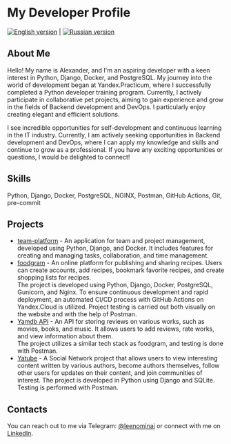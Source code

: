 # My Developer Profile

[![English version](https://img.shields.io/badge/English-Read%20Now-blue)](./README_ENG.md) | [![Russian version](https://img.shields.io/badge/%D0%A0%D1%83%D1%81%D1%81%D0%BA%D0%B8%D0%B9-%D0%A7%D0%B8%D1%82%D0%B0%D1%82%D1%8C-brightgreen)](./README.md)

## About Me

Hello! My name is Alexander, and I'm an aspiring developer with a keen interest in Python, Django, Docker, and PostgreSQL. My journey into the world of development began at Yandex.Practicum, where I successfully completed a Python developer training program. Currently, I actively participate in collaborative pet projects, aiming to gain experience and grow in the fields of Backend development and DevOps. I particularly enjoy creating elegant and efficient solutions.

I see incredible opportunities for self-development and continuous learning in the IT industry. Currently, I am actively seeking opportunities in Backend development and DevOps, where I can apply my knowledge and skills and continue to grow as a professional. If you have any exciting opportunities or questions, I would be delighted to connect!

## Skills

Python, Django, Docker, PostgreSQL, NGINX, Postman, GitHub Actions, Git, pre-commit

## Projects

- [team-platform](https://github.com/international-team-management/team-platform) - An application for team and project management, developed using Python, Django, and Docker. It includes features for creating and managing tasks, collaboration, and time management.
- [foodgram](https://github.com/Leenominai/foodgram-project-react) - An online platform for publishing and sharing recipes. Users can create accounts, add recipes, bookmark favorite recipes, and create shopping lists for recipes.
<br>The project is developed using Python, Django, Docker, PostgreSQL, Gunicorn, and Nginx. To ensure continuous development and rapid deployment, an automated CI/CD process with GitHub Actions on Yandex.Cloud is utilized. Project testing is carried out both visually on the website and with the help of Postman.
- [Yamdb API](https://github.com/Leenominai/yamdb_final) - An API for storing reviews on various works, such as movies, books, and music. It allows users to add reviews, rate works, and view information about them. 
<br>The project utilizes a similar tech stack as foodgram, and testing is done with Postman.
- [Yatube](https://github.com/Leenominai/hw05_final) - A Social Network project that allows users to view interesting content written by various authors, become authors themselves, follow other users for updates on their content, and join communities of interest. The project is developed in Python using Django and SQLite. Testing is performed with Postman.

## Contacts

You can reach out to me via Telegram: [@leenominai](https://t.me/leenominai) or connect with me on [LinkedIn](https://www.linkedin.com/in/leenominai).
